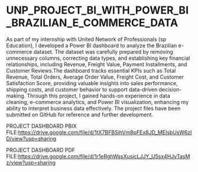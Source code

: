 # UNP_PROJECT_BI_WITH_POWER_BI_BRAZILIAN_E_COMMERCE_DATA

As part of my internship with United Network of Professionals (sp Education), I developed a Power BI dashboard to analyze the Brazilian e-commerce dataset. The dataset was carefully prepared by removing unnecessary columns, correcting data types, and establishing key financial relationships, including Revenue, Freight Value, Payment Installments, and Customer Reviews.The dashboard tracks essential KPIs such as Total Revenue, Total Orders, Average Order Value, Freight Cost, and Customer Satisfaction Score, providing valuable insights into sales performance, shipping costs, and customer behavior to support data-driven decision-making. Through this project, I gained hands-on experience in data cleaning, e-commerce analytics, and Power BI visualization, enhancing my ability to interpret business data effectively. The project files have been submitted on GitHub for reference and further development.

PROJECT DASHBOARD PBIX FILE:https://drive.google.com/file/d/1tX7BFBSihVm8pFEx8JD_MEIsbUsW6zID/view?usp=sharing

PROJECT DASHBOARD PDF FILE:https://drive.google.com/file/d/1r1eRghWssXusjcLJJY_U5sx4HJvTasMz/view?usp=sharing
